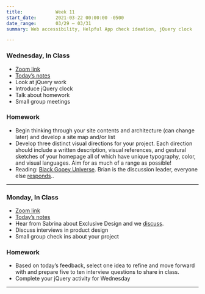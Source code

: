 ```yaml
---
title:            Week 11
start_date:       2021-03-22 00:00:00 -0500
date_range:       03/29 – 03/31
summary: Web accessibility, Helpful App check ideation, jQuery clock

---
```



### Wednesday, In Class 

- [Zoom link](https://zoom.us/j/7047994536?pwd=RThBZ0oyWHd5M2RZcmFNQUVwUFJHUT09)
- [Today&rsquo;s notes](https://paper.dropbox.com/doc/Penn-Week-11b-jQuery-Review-jQuery-Clock-Project-Check-In--BH4z8_aOvgn5eZ52PSFiKcvrAQ-UVMBcOgYqz5BYlKMX1etK)
- Look at jQuery work
- Introduce jQuery clock
- Talk about homework
- Small group meetings

### Homework
- Begin thinking through your site contents and architecture (can change later) and develop a site map and/or list
- Develop three distinct visual directions for your project. Each direction should include a written description, visual references, and gestural sketches of your homepage all of which have unique typography, color, and visual languages. Aim for as much of a range as possible!
- Reading: [Black Gooey Universe](https://unbag.net/end/black-gooey-universe). Brian is the discussion leader, everyone else [responds](https://paper.dropbox.com/doc/Penn-Art-of-Web-S21-Reading-Reflections--BHd5R0HQvaKv0SG9scYPox0MAQ-S1JiF65jZGoyxtwx4EUPf)..

---


### Monday, In Class

- [Zoom link](https://zoom.us/j/7047994536?pwd=RThBZ0oyWHd5M2RZcmFNQUVwUFJHUT09)
- [Today&rsquo;s notes](https://paper.dropbox.com/doc/Penn-Week-11a-Web-Accessibility-Interview-questions-and-project-check--BHzHH3xRPOTSoRbBSZQORqIzAQ-KCFLsjYNRltthHq7plIME)
- Hear from Sabrina about Exclusive Design and we [discuss](https://paper.dropbox.com/doc/Penn-Art-of-Web-S21-Reading-Reflections--BHd5R0HQvaKv0SG9scYPox0MAQ-S1JiF65jZGoyxtwx4EUPf).
- Discuss interviews in product design
- Small group check ins about your project

### Homework
- Based on today&rsquo;s feedback, select one idea to refine and move forward with and prepare five to ten interview questions to share in class.
- Complete your jQuery activity for Wednesday

---